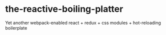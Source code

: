 # the-reactive-boiling-platter
Yet another webpack-enabled react + redux + css modules + hot-reloading boilerplate
